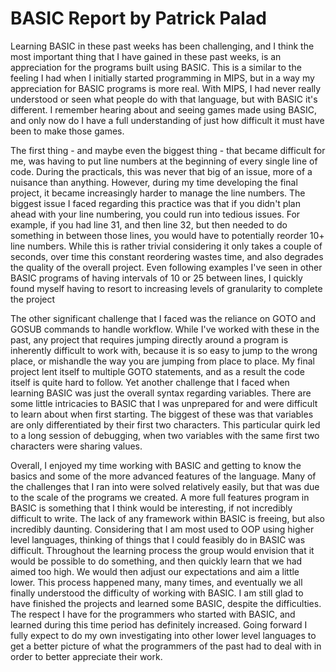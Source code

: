 # BASIC Report by Patrick Palad

Learning BASIC in these past weeks has been challenging, and I think
the most important thing that I have gained in these past weeks, is an
appreciation for the programs built using BASIC. This is a similar to the
feeling I had when I initially started programming in MIPS, but in a way my
appreciation for BASIC programs is more real. With MIPS, I had never really
understood or seen what people do with that language, but with BASIC it's
different. I remember hearing about and seeing games made using BASIC, and
only now do I have a full understanding of just how difficult it must have
been to make those games.

The first thing - and maybe even the biggest thing - that became difficult
for me, was having to put line numbers at the beginning of every single
line of code. During the practicals, this was never that big of an issue, more
of a nuisance than anything. However, during my time developing the final
project, it became increasingly harder to manage the line numbers. The biggest
issue I faced regarding this practice was that if you didn't plan ahead with
your line numbering, you could run into tedious issues. For example, if
you had line 31, and then line 32, but then needed to do something in between
those lines, you would have to potentially reorder 10+ line numbers. While
this is rather trivial considering it only takes a couple of seconds, over
time this constant reordering wastes time, and also degrades the quality of
the overall project. Even following examples I've seen in other BASIC programs
of having intervals of 10 or 25 between lines, I quickly found myself having
to resort to increasing levels of granularity to complete the project

The other significant challenge that I faced was the reliance on GOTO and
GOSUB commands to handle workflow. While I've worked with these in the past,
any project that requires jumping directly around a program is inherently
difficult to work with, because it is so easy to jump to the wrong place, or
mishandle the way you are jumping from place to place. My final project
lent itself to multiple GOTO statements, and as a result the code itself is
quite hard to follow. Yet another challenge that I faced when learning BASIC
was just the overall syntax regarding variables. There are some little
intricacies to BASIC that I was unprepared for and were difficult to
learn about when first starting. The biggest of these was that variables are
only differentiated by their first two characters. This particular quirk
led to a long session of debugging, when two variables with the same first two
characters were sharing values.

Overall, I enjoyed my time working with BASIC and getting to know the basics
and some of the more advanced features of the language. Many of the challenges
that I ran into were solved relatively easily, but that was due to the scale of
the programs we created. A more full features program in BASIC is something
that I think would be interesting, if not incredibly difficult to write. The
lack of any framework within BASIC is freeing, but also incredibly daunting.
Considering that I am most used to OOP using higher level languages, thinking
of things that I could feasibly do in BASIC was difficult. Throughout the
learning process the group would envision that it would be possible to do
something, and then quickly learn that we had aimed too high. We would then
adjust our expectations and aim a little lower. This process happened many,
many times, and eventually we all finally understood the difficulty of working
with BASIC. I am still glad to have finished the projects and learned some
BASIC, despite the difficulties. The respect I have for the programmers who
started with BASIC, and learned during this time period has definitely
increased. Going forward I fully expect to do my own investigating into
other lower level languages to get a better picture of what the programmers
of the past had to deal with in order to better appreciate their work. 
